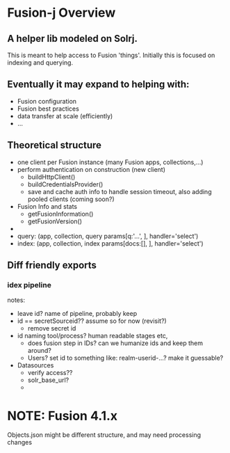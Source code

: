 # Fusion-j Overview
## A helper lib modeled on Solrj. 
This is meant to help access to Fusion 'things'. Initially this is focused on indexing and querying. 

## Eventually it may expand to helping with:
- Fusion configuration
- Fusion best practices 
- data transfer at scale (efficiently)
- ...

## Theoretical structure

- one client per Fusion instance (many Fusion apps, collections,...)
- perform authentication on construction (new client)
  - buildHttpClient()
  - buildCredentialsProvider() 
  - save and cache auth info to handle session timeout, also adding pooled clients (coming soon?)
- Fusion Info and stats
  - getFusionInformation()
  - getFusionVersion()
- 
- query: (app, collection, query params[q:'...', ], handler='select')
- index: (app, collection, index params[docs:[], ], handler='select')


## Diff friendly exports
### idex pipeline
notes:
* leave id? name of pipeline, probably keep
* id == secretSourceid?? assume so for now (revisit?) 
  * remove secret id 
* id naming tool/process? human readable stages etc, 
  * does fusion step in IDs? can we humanize ids and keep them around?
  * Users? set id to something like: realm-userid-...? make it guessable?
* Datasources
  * verify access??
  * solr_base_url?
  * 



# NOTE: Fusion 4.1.x 
Objects.json might be different structure, and may need processing changes

